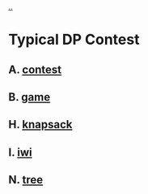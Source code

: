 [..](..)

# Typical DP Contest

## A. [contest](tdpc_contest.html)

## B. [game](tdpc_game.html)

## H. [knapsack](tdpc_knapsack.html)

## I. [iwi](tdpc_iwi.html)

## N. [tree](tdpc_tree.html)

